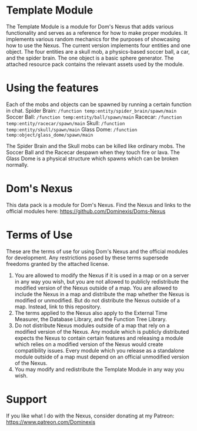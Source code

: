# Template Module
The Template Module is a module for Dom's Nexus that adds various functionality and serves as a reference for how to make proper modules. It implements various random mechanics for the purposes of showcasing how to use the Nexus. The current version implements four entities and one object. The four entities are a skull mob, a physics-based soccer ball, a car, and the spider brain. The one object is a basic sphere generator. The attached resource pack contains the relevant assets used by the module.

# Using the features
Each of the mobs and objects can be spawned by running a certain function in chat.
Spider Brain: `/function temp:entity/spider_brain/spawn/main`
Soccer Ball: `/function temp:entity/ball/spawn/main`
Racecar: `/function temp:entity/racecar/spawn/main`
Skull: `/function temp:entity/skull/spawn/main`
Glass Dome: `/function temp:object/glass_dome/spawn/main`

The Spider Brain and the Skull mobs can be killed like ordinary mobs. The Soccer Ball and the Racecar despawn when they touch fire or lava. The Glass Dome is a physical structure which spawns which can be broken normally.

# Dom's Nexus
This data pack is a module for Dom's Nexus. Find the Nexus and links to the official modules here: https://github.com/Dominexis/Doms-Nexus

# Terms of Use
These are the terms of use for using Dom's Nexus and the official modules for development. Any restrictions posed by these terms supersede freedoms granted by the attached license.
1) You are allowed to modify the Nexus if it is used in a map or on a server in any way you wish, but you are not allowed to publicly redistribute the modified version of the Nexus outside of a map. You are allowed to include the Nexus in a map and distribute the map whether the Nexus is modified or unmodified. But do not distribute the Nexus outside of a map. Instead, link to this repository.
2) The terms applied to the Nexus also apply to the External Time Measurer, the Database Library, and the Function Tree Library.
3) Do not distribute Nexus modules outside of a map that rely on a modified version of the Nexus. Any module which is publicly distributed expects the Nexus to contain certain features and releasing a module which relies on a modified version of the Nexus would create compatibility issues. Every module which you release as a standalone module outside of a map must depend on an official unmodified version of the Nexus.
4) You may modify and redistribute the Template Module in any way you wish.

# Support
If you like what I do with the Nexus, consider donating at my Patreon: https://www.patreon.com/Dominexis
